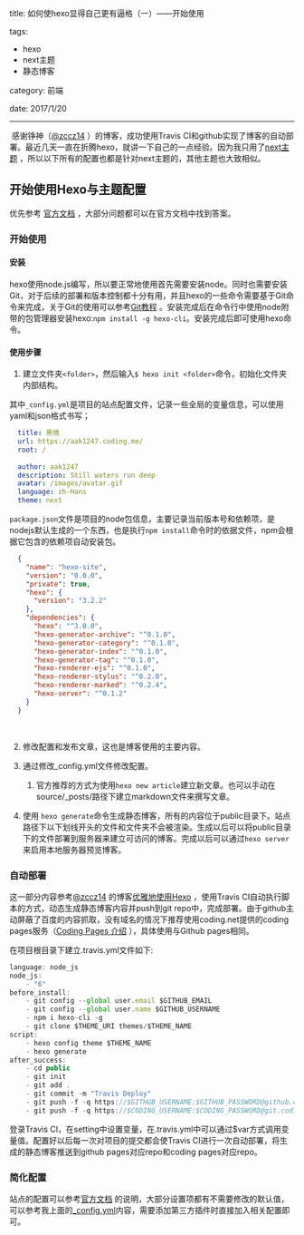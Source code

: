 title: 如何使hexo显得自己更有逼格（一）——开始使用

tags: 

- hexo
- next主题
- 静态博客

category: 前端

date: 2017/1/20

---



​	感谢铮神（[@zccz14](zccz14.com) ）的博客，成功使用Travis CI和github实现了博客的自动部署。最近几天一直在折腾hexo，就讲一下自己的一点经验。因为我只用了[next主题](http://theme-next.iissnan.com)  ，所以以下所有的配置也都是针对next主题的，其他主题也大致相似。

## 开始使用Hexo与主题配置

优先参考 [官方文档](https://hexo.io/zh-cn/docs/) ，大部分问题都可以在官方文档中找到答案。
<!--more-->
### 开始使用

#### 安装

hexo使用node.js编写，所以要正常地使用首先需要安装node。同时也需要安装Git，对于后续的部署和版本控制都十分有用，并且hexo的一些命令需要基于Git命令来完成，关于Git的使用可以参考[Git教程](http://www.liaoxuefeng.com/wiki/0013739516305929606dd18361248578c67b8067c8c017b000/)  。安装完成后在命令行中使用node附带的包管理器安装hexo:``npm install -g hexo-cli``。安装完成后即可使用hexo命令。
  ​
#### 使用步骤 

1.  建立文件夹``<folder>``，然后输入``$ hexo init <folder>``命令，初始化文件夹内部结构。

  其中``_config.yml``是项目的站点配置文件，记录一些全局的变量信息，可以使用yaml和json格式书写；

```yaml
  title: 黑境
  url: https://aak1247.coding.me/
  root: /
    
  author: aak1247
  description: Still waters run deep
  avatar: /images/avatar.gif
  language: zh-Hans
  theme: next
```


``package.json``文件是项目的node包信息，主要记录当前版本号和依赖项，是nodejs默认生成的一个东西，也是执行``npm install``命令时的依据文件，npm会根据它包含的依赖项自动安装包。

```json
  {
    "name": "hexo-site",
    "version": "0.0.0",
    "private": true,
    "hexo": {
      "version": "3.2.2"
    },
    "dependencies": {
      "hexo": "^3.0.0",
      "hexo-generator-archive": "^0.1.0",
      "hexo-generator-category": "^0.1.0",
      "hexo-generator-index": "^0.1.0",
      "hexo-generator-tag": "^0.1.0",
      "hexo-renderer-ejs": "^0.1.0",
      "hexo-renderer-stylus": "^0.2.0",
      "hexo-renderer-marked": "^0.2.4",
      "hexo-server": "^0.1.2"
    }
  }
```

  ​

2.  修改配置和发布文章，这也是博客使用的主要内容。

3.  通过修改_config.yml文件修改配置。
    1. 官方推荐的方式为使用``hexo new article``建立新文章。也可以手动在source/_posts/路径下建立markdown文件来撰写文章。

4.  使用 ``hexo generate``命令生成静态博客，所有的内容位于public目录下。站点路径下以下划线开头的文件和文件夹不会被渲染。生成以后可以将public目录下的文件部署到服务器来建立可访问的博客。完成以后可以通过``hexo server``来启用本地服务器预览博客。

### 自动部署

这一部分内容参考[@zccz14](zccz14.com) 的博客[优雅地使用Hexo](https://zccz14.com/2016/12/30/%E4%BC%98%E9%9B%85%E5%9C%B0%E4%BD%BF%E7%94%A8Hexo/) ，使用Travis CI自动执行脚本的方式，动态生成静态博客内容并push到git repo中，完成部署。由于github主动屏蔽了百度的内容抓取，没有域名的情况下推荐使用coding.net提供的coding pages服务（[Coding Pages 介绍](https://coding.net/help/doc/pages/index.html)  ），具体使用与Github pages相同。

在项目根目录下建立.travis.yml文件如下:

```typescript
language: node_js
node_js: 
    - "6"
before_install:
    - git config --global user.email $GITHUB_EMAIL
    - git config --global user.name $GITHUB_USERNAME
    - npm i hexo-cli -g
    - git clone $THEME_URI themes/$THEME_NAME
script:
    - hexo config theme $THEME_NAME
    - hexo generate
after_success:
    - cd public
    - git init
    - git add .
    - git commit -m "Travis Deploy"
    - git push -f -q https://$GITHUB_USERNAME:$GITHUB_PASSWORD@github.com/$GITHUB_USERNAME/$GITHUB_USERNAME.github.io master
    - git push -f -q https://$CODING_USERNAME:$CODING_PASSWORD@git.coding.net/$CODING_USERNAME/$CODING_USERNAME.coding.me master
```

登录Travis CI，在setting中设置变量，在.travis.yml中可以通过$var方式调用变量值。配置好以后每一次对项目的提交都会使Travis CI进行一次自动部署，将生成的静态博客推送到github pages对应repo和coding pages对应repo。

### 简化配置

站点的配置可以参考[官方文档](https://hexo.io/zh-cn/docs/) 的说明，大部分设置项都有不需要修改的默认值，可以参考我上面的<a href="#使用步骤">_config.yml</a>内容，需要添加第三方插件时直接加入相关配置即可。